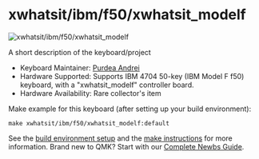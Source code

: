 # xwhatsit/ibm/f50/xwhatsit_modelf

![xwhatsit/ibm/f50/xwhatsit_modelf](http://kishy.ca/wp-content/uploads/2014/07/6019273_0003-1024x872.jpg)

A short description of the keyboard/project

* Keyboard Maintainer: [Purdea Andrei](https://github.com/purdeaandrei)
* Hardware Supported: Supports IBM 4704 50-key (IBM Model F f50) keyboard, with a "xwhatsit_modelf" controller board.
* Hardware Availability: Rare collector's item

Make example for this keyboard (after setting up your build environment):

    make xwhatsit/ibm/f50/xwhatsit_modelf:default

See the [build environment setup](https://docs.qmk.fm/#/getting_started_build_tools) and the [make instructions](https://docs.qmk.fm/#/getting_started_make_guide) for more information. Brand new to QMK? Start with our [Complete Newbs Guide](https://docs.qmk.fm/#/newbs).
